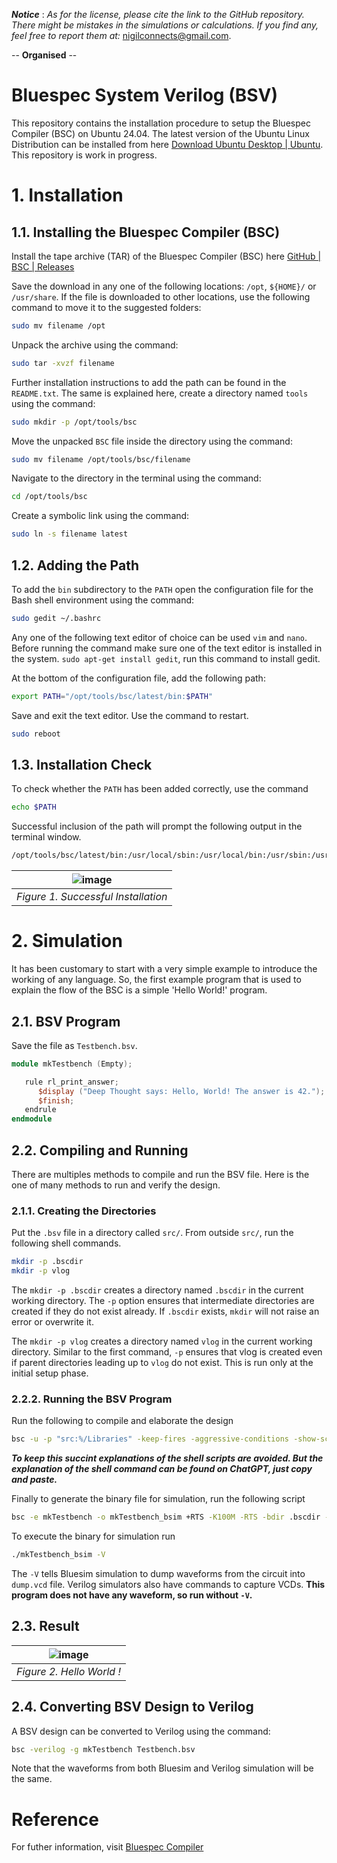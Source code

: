 **_Notice_** : _As for the license, please cite the link to the GitHub repository._ _There might be mistakes in the simulations or calculations. If you find any, feel free to report them at:_ [nigilconnects@gmail.com](mailto:nigilconnects@gmail.com).  

-- **Organised** -- 

# Bluespec System Verilog (BSV)
This repository contains the installation procedure to setup the Bluespec Compiler (BSC) on Ubuntu 24.04. The latest version of the Ubuntu Linux Distribution can be installed from here [Download Ubuntu Desktop | Ubuntu](https://ubuntu.com/download/desktop). This repository is work in progress.

# 1. Installation
## 1.1. Installing the Bluespec Compiler (BSC)
Install the tape archive (TAR) of the Bluespec Compiler (BSC) here [GitHub | BSC | Releases](https://github.com/B-Lang-org/bsc/releases) 

Save the download in any one of the following locations: `/opt`, `${HOME}/` or `/usr/share`. If the file is downloaded to other locations, use the following command to move it to the suggested folders: 
```sh
sudo mv filename /opt
```

Unpack the archive using the command: 
```sh
sudo tar -xvzf filename
```

Further installation instructions to add the path can be found in the `README.txt`. The same is explained here, create a directory named `tools` using the command: 
```sh
sudo mkdir -p /opt/tools/bsc
``` 

Move the unpacked `BSC` file inside the directory using the command: 
```sh
sudo mv filename /opt/tools/bsc/filename
```

Navigate to the directory in the terminal using the command: 
```sh
cd /opt/tools/bsc
``` 

Create a symbolic link using the command: 
```sh
sudo ln -s filename latest
```

## 1.2. Adding the Path
To add the `bin` subdirectory to the `PATH` open the configuration file for the Bash shell environment using the command: 
```sh
sudo gedit ~/.bashrc
```
Any one of the following text editor of choice can be used `vim` and `nano`. Before running the command make sure one of the text editor is installed in the system. `sudo apt-get install gedit`, run this command to install gedit.

At the bottom of the configuration file, add the following path: 
```sh
export PATH="/opt/tools/bsc/latest/bin:$PATH"
``` 
Save and exit the text editor. Use the command to restart.
```sh
sudo reboot
```

## 1.3. Installation Check
To check whether the `PATH` has been added correctly, use the command 
```sh
echo $PATH
```

Successful inclusion of the path will prompt the following output in the terminal window. 
```sh
/opt/tools/bsc/latest/bin:/usr/local/sbin:/usr/local/bin:/usr/sbin:/usr/bin:/sbin:/bin:/usr/games:/usr/local/games:/snap/bin:/snap/bin
```
|![image](https://github.com/user-attachments/assets/f29dcacb-604c-46a0-b636-43e727208b9a)|
|:-:|
|_Figure 1. Successful Installation_ |

# 2. Simulation
It has been customary to start with a very simple example to introduce the working of any language. So, the first example program that is used to explain the flow of the BSC is a simple 'Hello World!' program.

## 2.1. BSV Program
Save the file as `Testbench.bsv`.
```verilog
module mkTestbench (Empty);

   rule rl_print_answer;
      $display ("Deep Thought says: Hello, World! The answer is 42.");
      $finish;
   endrule
endmodule
```

## 2.2. Compiling and Running
There are multiples methods to compile and run the BSV file. Here is the one of many methods to run and verify the design.

### 2.1.1. Creating the Directories
Put the `.bsv` file in a directory called `src/`. From outside `src/`, run the following shell commands. 
```sh
mkdir -p .bscdir
mkdir -p vlog
```
The `mkdir -p .bscdir` creates a directory named `.bscdir` in the current working directory. The `-p` option ensures that intermediate directories are created if they do not exist already. If `.bscdir` exists, `mkdir` will not raise an error or overwrite it.

The `mkdir -p vlog` creates a directory named `vlog` in the current working directory. Similar to the first command, `-p` ensures that vlog is created even if parent directories leading up to `vlog` do not exist. This is run only at the initial setup phase.

### 2.2.2. Running the BSV Program
Run the following to compile and elaborate the design
```sh
bsc -u -p "src:%/Libraries" -keep-fires -aggressive-conditions -show-schedule -show-range-conflict +RTS -K100M -RTS -bdir .bscdir -simdir .bscdir -info-dir .bscdir -vdir vlog -steps 10000000 -sim -g mkTestbench -o temp src/Testbench.bsv
```
**_To keep this succint explanations of the shell scripts are avoided. But the explanation of the shell command can be found on ChatGPT, just copy and paste._**

Finally to generate the binary file for simulation, run the following script
```sh
bsc -e mkTestbench -o mkTestbench_bsim +RTS -K100M -RTS -bdir .bscdir -simdir .bscdir -info-dir .bscdir -vdir vlog -sim -keep-fires
```

To execute the binary for simulation run
```sh
./mkTestbench_bsim -V
```

The `-V` tells Bluesim simulation to dump waveforms from the circuit into `dump.vcd` file. Verilog simulators also have commands to capture VCDs. **This program does not have any waveform, so run without `-V`.**

## 2.3. Result
|![image](https://github.com/user-attachments/assets/95e2acd4-3b8f-413d-b2a1-01f362f93ec6)|
|:-:|
|_Figure 2. Hello World !_|

## 2.4. Converting BSV Design to Verilog
A BSV design can be converted to Verilog using the command:
```sh
bsc -verilog -g mkTestbench Testbench.bsv
```

Note that the waveforms from both Bluesim and Verilog simulation will be the same.

# Reference
For futher information, visit [Bluespec Compiler](https://github.com/B-Lang-org/bsc)







